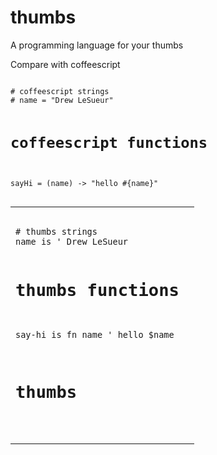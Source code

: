 thumbs
======

A programming language for your thumbs

Compare with coffeescript

<table>
  <tr>
  <td>
    <pre><code>
# thumbs strings
name is ' Drew LeSueur

# thumbs functions
say-hi is fn name
  ' hello $name

# thumbs 
</code></pre>
  </td>
    <pre><code>
# coffeescript strings
# name = "Drew LeSueur"

# coffeescript functions
sayHi = (name) ->
  "hello #{name}"
</code></pre>
  <td>
  </td>
  </tr>
</tabe>
